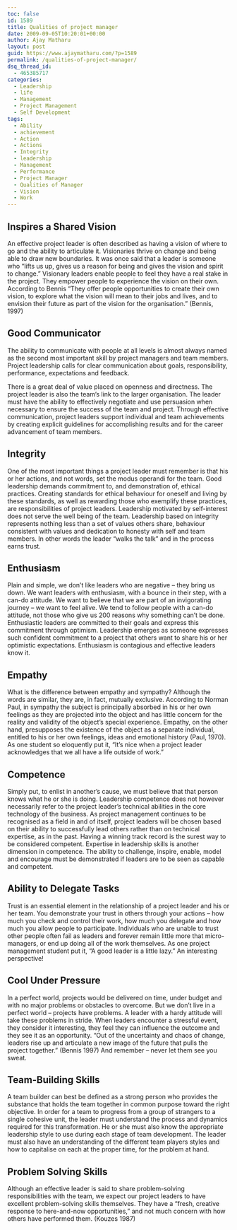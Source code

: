 ```yaml
---
toc: false
id: 1589
title: Qualities of project manager
date: 2009-09-05T10:20:01+00:00
author: Ajay Matharu
layout: post
guid: https://www.ajaymatharu.com/?p=1589
permalink: /qualities-of-project-manager/
dsq_thread_id:
  - 465385717
categories:
  - Leadership
  - life
  - Management
  - Project Management
  - Self Development
tags:
  - Ability
  - achievement
  - Action
  - Actions
  - Integrity
  - leadership
  - Management
  - Performance
  - Project Manager
  - Qualities of Manager
  - Vision
  - Work
---
```

## Inspires a Shared Vision

An effective project leader is often described as having a vision of where to go and the ability to articulate it. Visionaries thrive on change and being able to draw new boundaries. It was once said that a leader is someone who &#8220;lifts us up, gives us a reason for being and gives the vision and spirit to change.&#8221; Visionary leaders enable people to feel they have a real stake in the project. They empower people to experience the vision on their own. According to Bennis &#8220;They offer people opportunities to create their own vision, to explore what the vision will mean to their jobs and lives, and to envision their future as part of the vision for the organisation.&#8221; (Bennis, 1997)

## Good Communicator

The ability to communicate with people at all levels is almost always named as the second most important skill by project managers and team members. Project leadership calls for clear communication about goals, responsibility, performance, expectations and feedback.

There is a great deal of value placed on openness and directness. The project leader is also the team&#8217;s link to the larger organisation. The leader must have the ability to effectively negotiate and use persuasion when necessary to ensure the success of the team and project. Through effective communication, project leaders support individual and team achievements by creating explicit guidelines for accomplishing results and for the career advancement of team members.

## Integrity

One of the most important things a project leader must remember is that his or her actions, and not words, set the modus operandi for the team. Good leadership demands commitment to, and demonstration of, ethical practices. Creating standards for ethical behaviour for oneself and living by these standards, as well as rewarding those who exemplify these practices, are responsibilities of project leaders. Leadership motivated by self-interest does not serve the well being of the team. Leadership based on integrity represents nothing less than a set of values others share, behaviour consistent with values and dedication to honesty with self and team members. In other words the leader &#8220;walks the talk&#8221; and in the process earns trust.

## Enthusiasm

Plain and simple, we don&#8217;t like leaders who are negative &#8211; they bring us down. We want leaders with enthusiasm, with a bounce in their step, with a can-do attitude. We want to believe that we are part of an invigorating journey &#8211; we want to feel alive. We tend to follow people with a can-do attitude, not those who give us 200 reasons why something can&#8217;t be done. Enthusiastic leaders are committed to their goals and express this commitment through optimism. Leadership emerges as someone expresses such confident commitment to a project that others want to share his or her optimistic expectations. Enthusiasm is contagious and effective leaders know it.

## Empathy

What is the difference between empathy and sympathy? Although the words are similar, they are, in fact, mutually exclusive. According to Norman Paul, in sympathy the subject is principally absorbed in his or her own feelings as they are projected into the object and has little concern for the reality and validity of the object&#8217;s special experience. Empathy, on the other hand, presupposes the existence of the object as a separate individual, entitled to his or her own feelings, ideas and emotional history (Paul, 1970). As one student so eloquently put it, &#8220;It&#8217;s nice when a project leader acknowledges that we all have a life outside of work.&#8221;

## Competence

Simply put, to enlist in another&#8217;s cause, we must believe that that person knows what he or she is doing. Leadership competence does not however necessarily refer to the project leader&#8217;s technical abilities in the core technology of the business. As project management continues to be recognised as a field in and of itself, project leaders will be chosen based on their ability to successfully lead others rather than on technical expertise, as in the past. Having a winning track record is the surest way to be considered competent. Expertise in leadership skills is another dimension in competence. The ability to challenge, inspire, enable, model and encourage must be demonstrated if leaders are to be seen as capable and competent.

## Ability to Delegate Tasks

Trust is an essential element in the relationship of a project leader and his or her team. You demonstrate your trust in others through your actions &#8211; how much you check and control their work, how much you delegate and how much you allow people to participate. Individuals who are unable to trust other people often fail as leaders and forever remain little more that micro-managers, or end up doing all of the work themselves. As one project management student put it, &#8220;A good leader is a little lazy.&#8221; An interesting perspective!

## Cool Under Pressure

In a perfect world, projects would be delivered on time, under budget and with no major problems or obstacles to overcome. But we don&#8217;t live in a perfect world &#8211; projects have problems. A leader with a hardy attitude will take these problems in stride. When leaders encounter a stressful event, they consider it interesting, they feel they can influence the outcome and they see it as an opportunity. &#8220;Out of the uncertainty and chaos of change, leaders rise up and articulate a new image of the future that pulls the project together.&#8221; (Bennis 1997) And remember &#8211; never let them see you sweat.

## Team-Building Skills

A team builder can best be defined as a strong person who provides the substance that holds the team together in common purpose toward the right objective. In order for a team to progress from a group of strangers to a single cohesive unit, the leader must understand the process and dynamics required for this transformation. He or she must also know the appropriate leadership style to use during each stage of team development. The leader must also have an understanding of the different team players styles and how to capitalise on each at the proper time, for the problem at hand.

## Problem Solving Skills

Although an effective leader is said to share problem-solving responsibilities with the team, we expect our project leaders to have excellent problem-solving skills themselves. They have a &#8220;fresh, creative response to here-and-now opportunities,&#8221; and not much concern with how others have performed them. (Kouzes 1987)
